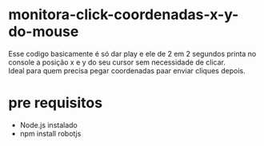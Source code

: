 # monitora-click-coordenadas-x-y-do-mouse
Esse codigo basicamente é só dar play e ele de 2 em 2 segundos printa no console a posição x e y do seu cursor sem necessidade de clicar.<br>
Ideal para quem precisa pegar coordenadas paar enviar cliques depois.<br>
# pre requisitos
<ul>
<li>Node.js instalado</li>
<li>npm install robotjs</li>
</ul>
